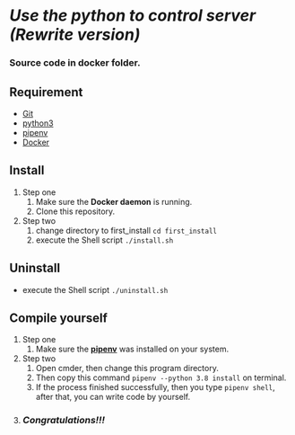 # _*Use the python to control server (Rewrite version)*_

### **Source code in docker folder.**

## Requirement

- <a href="https://git-scm.com/downloads">Git</a>
- <a href="https://www.python.org/">python3</a>
- <a href="https://medium.com/tsungs-blog/python-%E8%AE%93pipenv-%E5%B9%AB%E4%BD%A0%E5%81%9A%E5%A5%97%E4%BB%B6%E7%AE%A1%E7%90%86-bb284e865dc1">pipenv</a>
- <a href="https://www.docker.com/get-started">Docker</a>

## Install

1. Step one
   1. Make sure the **Docker daemon** is running.
   2. Clone this repository.
2. Step two
   1. change directory to first_install `cd first_install`
   2. execute the Shell script `./install.sh`

## Uninstall

- execute the Shell script `./uninstall.sh`

## Compile yourself

1. Step one
   1. Make sure the <a href="https://medium.com/tsungs-blog/python-%E8%AE%93pipenv-%E5%B9%AB%E4%BD%A0%E5%81%9A%E5%A5%97%E4%BB%B6%E7%AE%A1%E7%90%86-bb284e865dc1">**pipenv**</a> was installed on your system.
2. Step two
   1. Open cmder, then change this program directory.
   2. Then copy this command `pipenv --python 3.8 install` on terminal.
   3. If the process finished successfully, then you type `pipenv shell`, after that, you can write code by yourself.
3. ### _*Congratulations!!!*_
